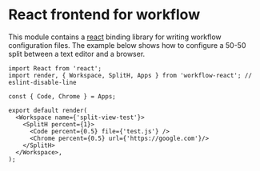 # React frontend for workflow

This module contains a [react](https://github.com/facebook/react) binding library for
writing workflow configuration files. The example below shows how to configure
a 50-50 split between a text editor and a browser.

```
import React from 'react';
import render, { Workspace, SplitH, Apps } from 'workflow-react'; // eslint-disable-line

const { Code, Chrome } = Apps;

export default render(
  <Workspace name={'split-view-test'}>
    <SplitH percent={1}>
      <Code percent={0.5} file={'test.js'} />
      <Chrome percent={0.5} url={'https://google.com'}/>
    </SplitH>
  </Workspace>,
);
```
